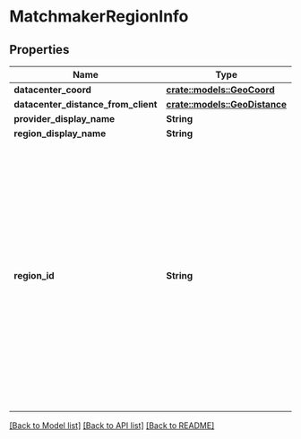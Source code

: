 # MatchmakerRegionInfo

## Properties

Name | Type | Description | Notes
------------ | ------------- | ------------- | -------------
**datacenter_coord** | [**crate::models::GeoCoord**](GeoCoord.md) |  | 
**datacenter_distance_from_client** | [**crate::models::GeoDistance**](GeoDistance.md) |  | 
**provider_display_name** | **String** |  | 
**region_display_name** | **String** |  | 
**region_id** | **String** | A human readable short identifier used to references resources. Different than a `uuid` because this is intended to be human readable. Different than `DisplayName` because this should not include special characters and be short. | 

[[Back to Model list]](../README.md#documentation-for-models) [[Back to API list]](../README.md#documentation-for-api-endpoints) [[Back to README]](../README.md)


